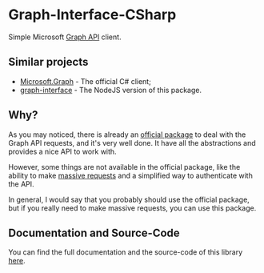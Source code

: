 # Graph-Interface-CSharp

Simple Microsoft [Graph API](https://docs.microsoft.com/pt-br/graph/api/overview) client.

## Similar projects

* [Microsoft.Graph](https://www.nuget.org/packages/Microsoft.Graph/) - The official C# client;
* [graph-interface](https://www.npmjs.com/package/graph-interface) - The NodeJS version of this package.

## Why?

As you may noticed, there is already an [official package](https://www.nuget.org/packages/Microsoft.Graph/) to deal with the Graph API requests, and it's very well done. It have all the abstractions and provides a nice API to work with.

However, some things are not available in the official package, like the ability to make [massive requests](docs/Massive.md) and a simplified way to authenticate with the API.

In general, I would say that you probably should use the official package, but if you really need to make massive requests, you can use this package.

## Documentation and Source-Code

You can find the full documentation and the source-code of this library [here](https://github.com/Giancarl021/Graph-Interface-CSharp).